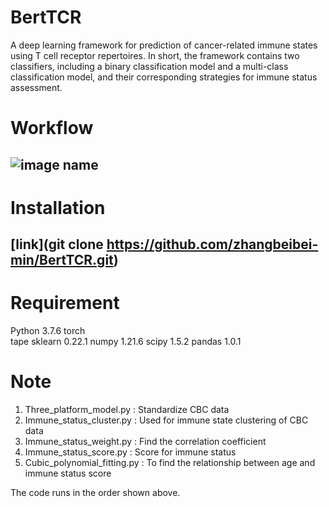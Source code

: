 # BertTCR
A deep learning framework for prediction of cancer-related immune states using T cell receptor repertoires. In short, the framework contains two classifiers, including a binary classification model and a multi-class classification model, and their corresponding strategies for immune status assessment.

# Workflow
## ![image name]()


# Installation
## **[link](git clone https://github.com/zhangbeibei-min/BertTCR.git)**



#  Requirement
Python 3.7.6
torch    
tape
sklearn 0.22.1
numpy 1.21.6
scipy 1.5.2
pandas 1.0.1

#  Note
1. Three_platform_model.py  : Standardize CBC data
2. Immune_status_cluster.py : Used for immune state clustering of CBC data
3. Immune_status_weight.py : Find the correlation coefficient
4. Immune_status_score.py : Score for immune status
5. Cubic_polynomial_fitting.py : To find the relationship between age and immune status score

The code runs in the order shown above.